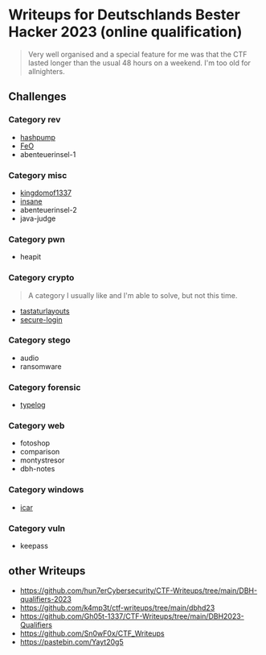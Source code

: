 # Writeups for Deutschlands Bester Hacker 2023 (online qualification)
> Very well organised and a special feature for me was that the CTF lasted longer than the usual 48 hours on a weekend. I'm too old for allnighters.

## Challenges

### Category rev
* [hashpump](hashpump/)
* [FeO](FeO/)
* abenteuerinsel-1

### Category misc
* [kingdomof1337](kingdomof1337/)
* [insane](insane/)
* abenteuerinsel-2
* java-judge

### Category pwn
* heapit

### Category crypto
> A category I usually like and I'm able to solve, but not this time.
* [tastaturlayouts](tastaturlayouts/)
* [secure-login](secure-login/)

### Category stego
* audio
* ransomware

### Category forensic
* [typelog](typelog/)

### Category web
* fotoshop
* comparison
* montystresor
* dbh-notes

### Category windows
* [icar](icar/)

### Category vuln
* keepass

## other Writeups

* https://github.com/hun7erCybersecurity/CTF-Writeups/tree/main/DBH-qualifiers-2023
* https://github.com/k4mp3t/ctf-writeups/tree/main/dbhd23
* https://github.com/Gh05t-1337/CTF-Writeups/tree/main/DBH2023-Qualifiers
* https://github.com/Sn0wF0x/CTF_Writeups
* https://pastebin.com/Yayt20g5
